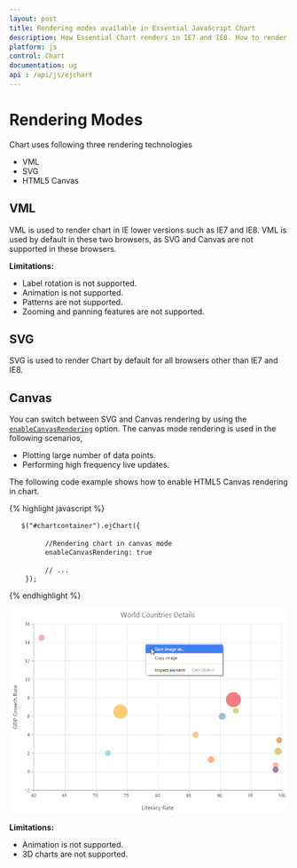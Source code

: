 ```yaml
---
layout: post
title: Rendering modes available in Essential JavaScript Chart
description: How Essential Chart renders in IE7 and IE8. How to render Essential Chart in a HTML5 Canvas.                    
platform: js
control: Chart
documentation: ug
api : /api/js/ejchart
---
```


# Rendering Modes

Chart uses following three rendering technologies

   * VML
   * SVG
   * HTML5 Canvas

## VML

VML is used to render chart in IE lower versions such as IE7 and IE8. VML is used by default in these two browsers, as SVG and Canvas are not supported in these browsers.

**Limitations:**

* Label rotation is not supported.
* Animation is not supported.
* Patterns are not supported.
* Zooming and panning features are not supported.

## SVG

SVG is used to render Chart by default for all browsers other than IE7 and IE8.

## Canvas

You can switch between SVG and Canvas rendering by using the [`enableCanvasRendering`](../api/ejchart#members:enablecanvasrendering) option. The canvas mode rendering is used in the following scenarios,

* Plotting large number of data points.
* Performing high frequency live updates.
 
The following code example shows how to enable HTML5 Canvas rendering in chart.


{% highlight javascript %}


       $("#chartcontainer").ejChart({
                    
             //Rendering chart in canvas mode
             enableCanvasRendering: true
             
             // ...
        });


{% endhighlight %}

![](/js/Chart/Rendering-Modes_images/Rendering-Modes_img1.png)


**Limitations:**
  
* Animation is not supported.
* 3D charts are not supported.



